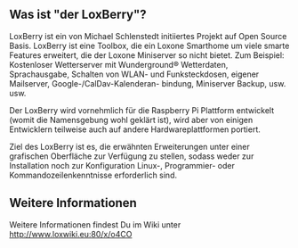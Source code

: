 Was ist "der LoxBerry"?
-----------------------

LoxBerry ist ein von Michael Schlenstedt initiiertes Projekt auf Open Source
Basis. LoxBerry ist eine Toolbox, die ein Loxone Smarthome um viele smarte
Features erweitert, die der Loxone Miniserver so nicht bietet. Zum Beispiel:
Kostenloser Wetterserver mit Wunderground® Wetterdaten, Sprachausgabe, Schalten
von WLAN- und Funksteckdosen, eigener Mailserver, Google-/CalDav-Kalenderan-
bindung, Miniserver Backup, usw. usw. 

Der LoxBerry wird vornehmlich für die Raspberry Pi Plattform entwickelt (womit
die Namensgebung wohl geklärt ist), wird aber von einigen Entwicklern teilweise
auch auf andere Hardwareplattformen portiert.  

Ziel des LoxBerry ist es, die erwähnten Erweiterungen unter einer grafischen
Oberfläche zur Verfügung zu stellen, sodass weder zur Installation noch zur
Konfiguration Linux-, Programmier- oder Kommandozeilenkenntnisse erforderlich
sind. 
 
Weitere Informationen
---------------------
 
Weitere Informationen findest Du im Wiki unter http://www.loxwiki.eu:80/x/o4CO
